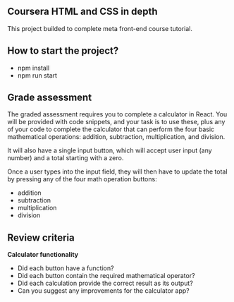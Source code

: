 ## Coursera HTML and CSS in depth
This project builded to complete meta front-end course tutorial.

## How to start the project?
- npm install
- npm run start

## Grade assessment
The graded assessment requires you to complete a calculator in React. You will be provided with code snippets, and your task is to use these, plus any of your code to complete the calculator that can perform the four basic mathematical operations: addition, subtraction, multiplication, and division.

It will also have a single input button, which will accept user input (any number) and a total starting with a zero.

Once a user types into the input field, they will then have to update the total by pressing any of the four math operation buttons:
- addition 
- subtraction 
- multiplication 
- division 

## Review criteria
**Calculator functionality**
- Did each button have a function?
- Did each button contain the required mathematical operator?
- Did each calculation provide the correct result as its output?
- Can you suggest any improvements for the calculator app?